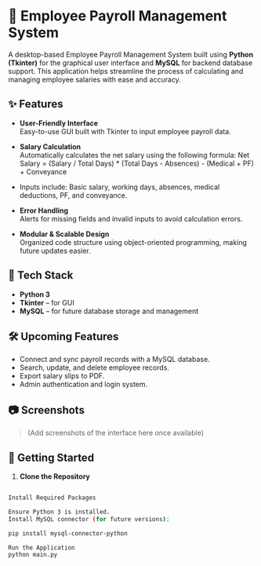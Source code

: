 # 🧾 Employee Payroll Management System

A desktop-based Employee Payroll Management System built using **Python (Tkinter)** for the graphical user interface and **MySQL** for backend database support. This application helps streamline the process of calculating and managing employee salaries with ease and accuracy.

## ✨ Features

- **User-Friendly Interface**  
  Easy-to-use GUI built with Tkinter to input employee payroll data.

- **Salary Calculation**  
  Automatically calculates the net salary using the following formula:
Net Salary = (Salary / Total Days) * (Total Days - Absences) - (Medical + PF) + Conveyance

- Inputs include: Basic salary, working days, absences, medical deductions, PF, and conveyance.

- **Error Handling**  
Alerts for missing fields and invalid inputs to avoid calculation errors.

- **Modular & Scalable Design**  
Organized code structure using object-oriented programming, making future updates easier.

## 🔧 Tech Stack

- **Python 3**
- **Tkinter** – for GUI
- **MySQL** – for future database storage and management

## 🛠️ Upcoming Features

- Connect and sync payroll records with a MySQL database.
- Search, update, and delete employee records.
- Export salary slips to PDF.
- Admin authentication and login system.

## 📷 Screenshots

> (Add screenshots of the interface here once available)

## 🏁 Getting Started

1. **Clone the Repository**
 ```bash

Install Required Packages

Ensure Python 3 is installed.
Install MySQL connector (for future versions):

pip install mysql-connector-python

Run the Application
python main.py



